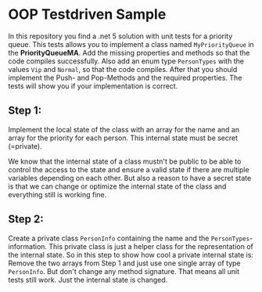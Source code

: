 # OOP Testdriven Sample
In this repository you find a .net 5 solution with unit tests for a priority queue.
This tests allows you to implement a class named `MyPriorityQueue` in the **PriorityQueueMA**. Add the missing properties and methods so that the code compiles successfully.
Also add an enum type `PersonTypes` with the values `Vip` and `Normal`, so that the code compiles.
After that you should implement the Push- and Pop-Methods and the required properties. The tests will show you if your implementation is correct.

## Step 1:
Implement the local state of the class with an array for the name and an array for the priority for each person. This internal state must be secret (=private).

We know that the internal state of a class mustn't be public to be able to control the access to the state and ensure a valid state if there are multiple variables depending on each other.
But also a reason to have a secret state is that we can change or optimize the internal state of the class and everything still is working fine.

## Step 2:
Create a private class `PersonInfo` containing the name and the `PersonTypes`-information. This private class is just a helper class for the representation of the internal state.
So in this step to show how cool a private internal state is: Remove the two arrays from Step 1 and just use one single array of type `PersonInfo`. But don't change any method signature.
That means all unit tests still work. Just the internal state is changed.
